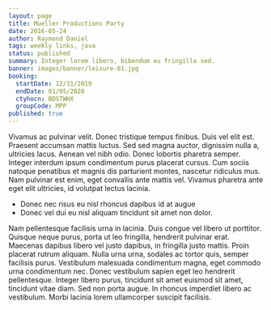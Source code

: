 ```yaml
---
layout: page
title: Mueller Productions Party
date: 2016-05-24
author: Raymond Daniel
tags: weekly links, java
status: published
summary: Integer lorem libero, bibendum eu fringilla sed.
banner: images/banner/leisure-01.jpg
booking:
  startDate: 12/31/2019
  endDate: 01/05/2020
  ctyhocn: BDSTWHX
  groupCode: MPP
published: true
---
```

Vivamus ac pulvinar velit. Donec tristique tempus finibus. Duis vel elit est. Praesent accumsan mattis luctus. Sed sed magna auctor, dignissim nulla a, ultricies lacus. Aenean vel nibh odio. Donec lobortis pharetra semper. Integer interdum ipsum condimentum purus placerat cursus. Cum sociis natoque penatibus et magnis dis parturient montes, nascetur ridiculus mus. Nam pulvinar est enim, eget convallis ante mattis vel. Vivamus pharetra ante eget elit ultricies, id volutpat lectus lacinia.

* Donec nec risus eu nisl rhoncus dapibus id at augue
* Donec vel dui eu nisl aliquam tincidunt sit amet non dolor.

Nam pellentesque facilisis urna in lacinia. Duis congue vel libero ut porttitor. Quisque neque purus, porta ut leo fringilla, hendrerit pulvinar erat. Maecenas dapibus libero vel justo dapibus, in fringilla justo mattis. Proin placerat rutrum aliquam. Nulla urna urna, sodales ac tortor quis, semper facilisis purus. Vestibulum malesuada condimentum magna, eget commodo urna condimentum nec. Donec vestibulum sapien eget leo hendrerit pellentesque. Integer libero purus, tincidunt sit amet euismod sit amet, tincidunt vitae diam. Sed non porta augue. In rhoncus imperdiet libero ac vestibulum. Morbi lacinia lorem ullamcorper suscipit facilisis.

